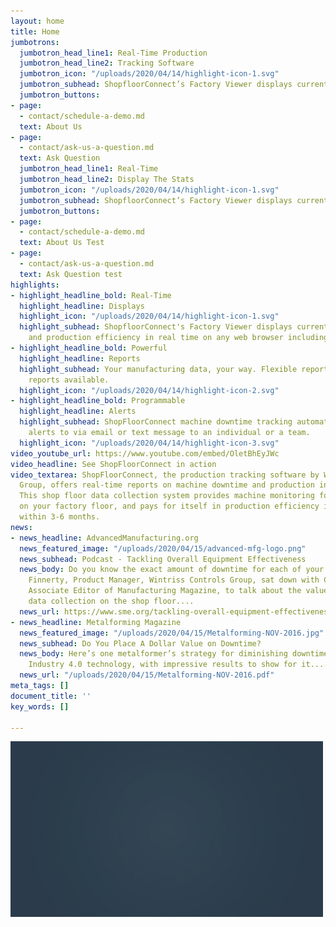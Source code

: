 ```yaml
---
layout: home
title: Home
jumbotrons:
  jumbotron_head_line1: Real-Time Production
  jumbotron_head_line2: Tracking Software
  jumbotron_icon: "/uploads/2020/04/14/highlight-icon-1.svg"
  jumbotron_subhead: ShopfloorConnect’s Factory Viewer displays current machine status and production efficiency in real time on any web browser including mobile devices
  jumbotron_buttons:
- page:
  - contact/schedule-a-demo.md
  text: About Us
- page:
  - contact/ask-us-a-question.md
  text: Ask Question
  jumbotron_head_line1: Real-Time 
  jumbotron_head_line2: Display The Stats
  jumbotron_icon: "/uploads/2020/04/14/highlight-icon-1.svg"
  jumbotron_subhead: ShopfloorConnect’s Factory Viewer displays current machine status and production efficiency in real time on any web browser including mobile devices
  jumbotron_buttons:
- page:
  - contact/schedule-a-demo.md
  text: About Us Test
- page:
  - contact/ask-us-a-question.md
  text: Ask Question test
highlights:
- highlight_headline_bold: Real-Time
  highlight_headline: Displays
  highlight_icon: "/uploads/2020/04/14/highlight-icon-1.svg"
  highlight_subhead: ShopfloorConnect's Factory Viewer displays current machine status
    and production efficiency in real time on any web browser including mobile devices.
- highlight_headline_bold: Powerful
  highlight_headline: Reports
  highlight_subhead: Your manufacturing data, your way. Flexible reporting.  Custom
    reports available.
  highlight_icon: "/uploads/2020/04/14/highlight-icon-2.svg"
- highlight_headline_bold: Programmable
  highlight_headline: Alerts
  highlight_subhead: ShopFloorConnect machine downtime tracking automatically sends
    alerts to via email or text message to an individual or a team.
  highlight_icon: "/uploads/2020/04/14/highlight-icon-3.svg"
video_youtube_url: https://www.youtube.com/embed/OletBhEyJWc
video_headline: See ShopFloorConnect in action
video_textarea: ShopFloorConnect, the production tracking software by Wintriss Controls
  Group, offers real-time reports on machine downtime and production inefficiencies.
  This shop floor data collection system provides machine monitoring for all the equipment
  on your factory floor, and pays for itself in production efficiency improvements
  within 3-6 months.
news:
- news_headline: AdvancedManufacturing.org
  news_featured_image: "/uploads/2020/04/15/advanced-mfg-logo.png"
  news_subhead: Podcast - Tackling Overall Equipment Effectiveness
  news_body: Do you know the exact amount of downtime for each of your machines? Jim
    Finnerty, Product Manager, Wintriss Controls Group, sat down with Chris Mahar,
    Associate Editor of Manufacturing Magazine, to talk about the value of automating
    data collection on the shop floor....
  news_url: https://www.sme.org/tackling-overall-equipment-effectiveness-cutting-downtime-boosting-returns
- news_headline: Metalforming Magazine
  news_featured_image: "/uploads/2020/04/15/Metalforming-NOV-2016.jpg"
  news_subhead: Do You Place A Dollar Value on Downtime?
  news_body: Here’s one metalformer’s strategy for diminishing downtime, leveraging
    Industry 4.0 technology, with impressive results to show for it....
  news_url: "/uploads/2020/04/15/Metalforming-NOV-2016.pdf"
meta_tags: []
document_title: ''
key_words: []

---
```

![](/uploads/2021/03/29/sfc6-gif.gif)